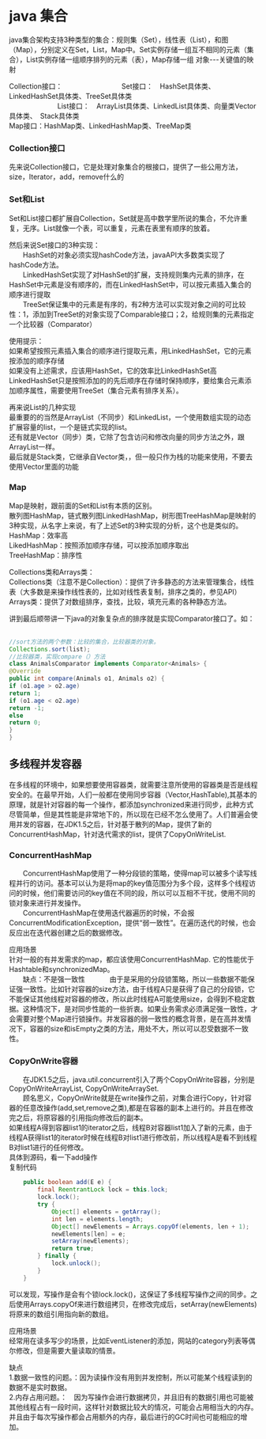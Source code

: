 # java 集合
java集合架构支持3种类型的集合：规则集（Set），线性表（List），和图（Map），分别定义在Set，List，Map中。Set实例存储一组互不相同的元素（集合），List实例存储一组顺序排列的元素（表），Map存储一组 对象---关键值的映射

Collection接口：       　
　　　　　　　Set接口：　HashSet具体类、LinkedHashSet具体类、TreeSet具体类       
　　　　　　　List接口：　ArrayList具体类、LinkedList具体类、向量类Vector具体类、　Stack具体类      
Map接口：HashMap类、LinkedHashMap类、TreeMap类　      　　　　　　　　　　　
　　
### Collection接口
先来说Collection接口，它是处理对象集合的根接口，提供了一些公用方法，size，Iterator，add，remove什么的

### Set和List
Set和List接口都扩展自Collection，Set就是高中数学里所说的集合，不允许重复，无序。List就像一个表，可以重复，元素在表里有顺序的放着。

然后来说Set接口的3种实现：           
　　HashSet的对象必须实现hashCode方法，javaAPI大多数类实现了hashCode方法。       
　　LinkedHashSet实现了对HashSet的扩展，支持规则集内元素的排序，在HashSet中元素是没有顺序的，而在LinkedHashSet中，可以按元素插入集合的顺序进行提取         
　　TreeSet保证集中的元素是有序的，有2种方法可以实现对象之间的可比较性：1，添加到TreeSet的对象实现了Comparable接口；2，给规则集的元素指定一个比较器（Comparator）            

使用提示：      
如果希望按照元素插入集合的顺序进行提取元素，用LinkedHashSet，它的元素按添加的顺序存储             
如果没有上述需求，应该用HashSet，它的效率比LinkedHashSet高             
LinkedHashSet只是按照添加的的先后顺序在存储时保持顺序，要给集合元素添加顺序属性，需要使用TreeSet（集合元素有排序关系）。             

 
再来说List的几种实现               
最重要的的当然是ArrayList（不同步）和LinkedList，一个使用数组实现的动态扩展容量的list，一个是链式实现的list。                
还有就是Vector（同步）类，它除了包含访问和修改向量的同步方法之外，跟ArrayList一样。             
最后就是Stack类，它继承自Vector类，，但一般只作为栈的功能来使用，不要去使用Vector里面的功能                  


### Map
Map是映射，跟前面的Set和List有本质的区别。                
散列图HashMap，链式散列图LinkedHashMap，树形图TreeHashMap是映射的3种实现，从名字上来说，有了上述Set的3种实现的分析，这个也是类似的。                  
HashMap：效率高             
LikedHashMap：按照添加顺序存储，可以按添加顺序取出             
TreeHashMap：排序性             

Collections类和Arrays类：        
Collections类（注意不是Collection）：提供了许多静态的方法来管理集合，线性表（大多数是来操作线性表的，比如对线性表复制，排序之类的，参见API）             
Arrays类：提供了对数组排序，查找，比较，填充元素的各种静态方法。         
 
讲到最后顺带讲一下java的对象复杂点的排序就是实现Comparator接口了。如：       
```java
//sort方法的两个参数：比较的集合，比较器类的对象。  
Collections.sort(list);  
//比较器类，实现compare（）方法  
class AnimalsComparator implements Comparator<Animals> {  
@Override  
public int compare(Animals o1, Animals o2) {  
if (o1.age > o2.age)  
return 1;  
if (o1.age < o2.age)  
return -1;  
else  
return 0;  
}  
}  
```

## 多线程并发容器

在多线程的环境中，如果想要使用容器类，就需要注意所使用的容器类是否是线程安全的。在最早开始，人们一般都在使用同步容器（Vector,HashTable),其基本的原理，就是针对容器的每一个操作，都添加synchronized来进行同步，此种方式尽管简单，但是其性能是非常地下的，所以现在已经不怎么使用了。人们普遍会使用并发的容器，在JDK1.5之后，针对基于散列的Map，提供了新的ConcurrentHashMap，针对迭代需求的list，提供了CopyOnWriteList.           
### ConcurrentHashMap
　　ConcurrentHashMap使用了一种分段锁的策略，使得map可以被多个读写线程并行的访问。基本可以认为是将map的key值范围分为多个段，这样多个线程访问的时候，他们需要访问的key值在不同的段，所以可以互相不干扰，使用不同的锁对象来进行并发操作。                
　　ConcurrentHashMap在使用迭代器遍历的时候，不会报ConcurrentModificationException，提供“弱一致性”。在遍历迭代的时候，也会反应出在迭代器创建之后的数据修改。  
          
应用场景            
针对一般的有并发需求的map，都应该使用ConcurrentHashMap. 它的性能优于Hashtable和synchronizedMap。             
　　缺点：不是强一致性                   　
　　由于是采用的分段锁策略，所以一些数据不能保证强一致性。比如针对容器的size方法，由于线程A只是获得了自己的分段锁，它不能保证其他线程对容器的修改，所以此时线程A可能使用size，会得到不稳定数据。这种情况下，是对同步性能的一些折衷。如果业务需求必须满足强一致性，才会需要对整个Map进行锁操作。并发容器的弱一致性的概念背景，是在高并发情况下，容器的size和isEmpty之类的方法，用处不大，所以可以忍受数据不一致性。                 
  
### CopyOnWrite容器
　　在JDK1.5之后，java.util.concurrent引入了两个CopyOnWrite容器，分别是CopyOnWriteArrayList, CopyOnWriteArraySet.              
　　顾名思义，CopyOnWrite就是在write操作之前，对集合进行Copy，针对容器的任意改操作(add,set,remove之类),都是在容器的副本上进行的。并且在修改完之后，将原容器的引用指向修改后的副本。            
如果线程A得到容器list1的iterator之后，线程B对容器list1加入了新的元素，由于线程A获得list1的iterator时候在线程B对list1进行修改前，所以线程A是看不到线程B对list1进行的任何修改。            
具体到源码，看一下add操作           
复制代码
```java
    public boolean add(E e) {
        final ReentrantLock lock = this.lock;
        lock.lock();
        try {
            Object[] elements = getArray();
            int len = elements.length;
            Object[] newElements = Arrays.copyOf(elements, len + 1);
            newElements[len] = e;
            setArray(newElements);
            return true;
        } finally {
            lock.unlock();
        }
    }
 ```
可以发现，写操作是会有个锁lock.lock()，这保证了多线程写操作之间的同步。之后使用Arrays.copyOf来进行数组拷贝，在修改完成后，setArray(newElements)将原来的数组引用指向新的数组。             

应用场景      
经常用在读多写少的场景，比如EventListener的添加，网站的category列表等偶尔修改，但是需要大量读取的情景。              

缺点            
1.数据一致性的问题。：因为读操作没有用到并发控制，所以可能某个线程读到的数据不是实时数据。             
2.内存占用问题。：　因为写操作会进行数据拷贝，并且旧有的数据引用也可能被其他线程占有一段时间，这样针对数据比较大的情况，可能会占用相当大的内存。并且由于每次写操作都会占用额外的内存，最后进行的GC时间也可能相应的增加。               
